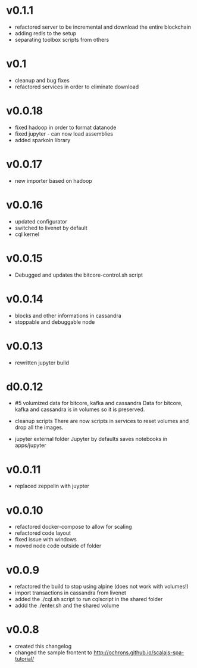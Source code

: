 # v0.1.1

- refactored server to be incremental and download the entire blockchain 
- adding redis to the setup
- separating toolbox scripts from others

# v0.1

* cleanup and bug fixes
* refactored services in order to eliminate download 

# v0.0.18

* fixed hadoop in order to format datanode
* fixed jupyter - can now load assemblies
* added sparkoin library

# v0.0.17

* new importer based on hadoop

# v0.0.16

* updated configurator
* switched to livenet by default
* cql kernel

# v0.0.15

* Debugged and updates the bitcore-control.sh script

# v0.0.14

* blocks and other informations in cassandra
* stoppable and debuggable node

# v0.0.13

* rewritten  jupyter build

# d0.0.12

* #5 volumized data for bitcore, kafka and cassandra
Data for bitcore, kafka and cassandra is in volumes so it is preserved.

* cleanup scripts
There are now scripts in services to reset volumes and drop all the images.

* jupyter external folder
Jupyter by defaults saves notebooks in apps/jupyter

# v0.0.11

- replaced zeppelin with juypter

# v0.0.10

- refactored docker-compose to allow for scaling
- refactored code layout
- fixed issue with windows
- moved node code outside of folder

# v0.0.9

- refactored the build to stop using alpine (does not work with volumes!)
- import transactions in cassandra from livenet
- added the ./cql.sh script to run cqlscript in the shared folder
- addd the ./enter.sh and the shared volume

# v0.0.8

- created this changelog
- changed the sample frontent to http://ochrons.github.io/scalajs-spa-tutorial/

